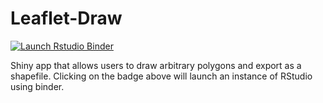 # Leaflet-Draw

<!-- badges: start -->
[![Launch Rstudio Binder](http://mybinder.org/badge_logo.svg)](https://mybinder.org/v2/gh/aj2duncan/leaflet-draw/master?urlpath=rstudio)
<!-- badges: end -->

Shiny app that allows users to draw arbitrary polygons and export as a shapefile. Clicking on the badge above will launch an instance of RStudio using binder.